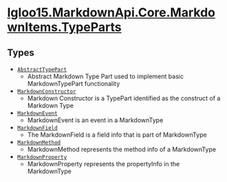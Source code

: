 # [Igloo15.MarkdownApi.Core.MarkdownItems.TypeParts](./README.md)

## Types

- [`AbstractTypePart`](./AbstractTypePart.md)
	- Abstract Markdown Type Part used to implement basic MarkdownTypePart functionality
- [`MarkdownConstructor`](./MarkdownConstructor.md)
	- Markdown Constructor is a TypePart identified as the construct of a Markdown Type
- [`MarkdownEvent`](./MarkdownEvent.md)
	- MarkdownEvent is an event in a MarkdownType
- [`MarkdownField`](./MarkdownField.md)
	- The MarkdownField is a field info that is part of  MarkdownType
- [`MarkdownMethod`](./MarkdownMethod.md)
	- MarkdownMethod represents the method info of a MarkdownType
- [`MarkdownProperty`](./MarkdownProperty.md)
	- MarkdownProperty represents the propertyInfo in the MarkdownType

